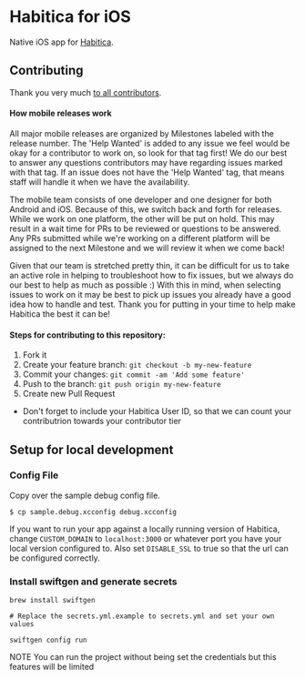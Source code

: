 # Habitica for iOS

Native iOS app for [Habitica](https://habitica.com/).

## Contributing

Thank you very much [to all contributors](https://github.com/HabitRPG/habitica-ios/graphs/contributors).

#### How mobile releases work

All major mobile releases are organized by Milestones labeled with the release number. The 'Help Wanted' is added to any issue we feel would be okay for a contributor to work on, so look for that tag first! We do our best to answer any questions contributors may have regarding issues marked with that tag. If an issue does not have the 'Help Wanted' tag, that means staff will handle it when we have the availability. 

The mobile team consists of one developer and one designer for both Android and iOS. Because of this, we switch back and forth for releases. While we work on one platform, the other will be put on hold. This may result in a wait time for PRs to be reviewed or questions to be answered. Any PRs submitted while we're working on a different platform will be assigned to the next Milestone and we will review it when we come back!

Given that our team is stretched pretty thin, it can be difficult for us to take an active role in helping to troubleshoot how to fix issues, but we always do our best to help as much as possible :) With this in mind, when selecting issues to work on it may be best to pick up issues you already have a good idea how to handle and test. Thank you for putting in your time to help make Habitica the best it can be!

#### Steps for contributing to this repository:

1. Fork it
2. Create your feature branch: `git checkout -b my-new-feature`
3. Commit your changes: `git commit -am 'Add some feature'`
4. Push to the branch: `git push origin my-new-feature`
5. Create new Pull Request
* Don't forget to include your Habitica User ID, so that we can count your contributrion towards your contributor tier

## Setup for local development

### Config File

Copy over the sample debug config file.

```
$ cp sample.debug.xcconfig debug.xcconfig
```

If you want to run your app against a locally running version of Habitica, change `CUSTOM_DOMAIN` to `localhost:3000` or whatever port you have your local version configured to. Also set `DISABLE_SSL` to true so that the url can be configured correctly.


### Install swiftgen and generate secrets

```
brew install swiftgen

# Replace the secrets.yml.example to secrets.yml and set your own values

swiftgen config run
```

NOTE You can run the project without being set the credentials but this features will be limited

